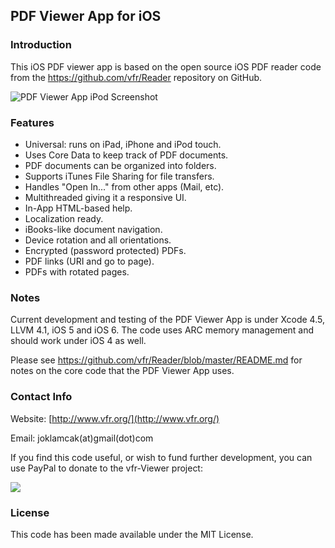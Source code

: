 
## PDF Viewer App for iOS

### Introduction

This iOS PDF viewer app is based on the open source iOS PDF reader
code from the https://github.com/vfr/Reader repository on GitHub.

![PDF Viewer App iPod Screenshot](http://i.imgur.com/S1ji4.png)

### Features

 - Universal: runs on iPad, iPhone and iPod touch.
 - Uses Core Data to keep track of PDF documents.
 - PDF documents can be organized into folders.
 - Supports iTunes File Sharing for file transfers.
 - Handles "Open In..." from other apps (Mail, etc).
 - Multithreaded giving it a responsive UI.
 - In-App HTML-based help.
 - Localization ready.
 - iBooks-like document navigation.
 - Device rotation and all orientations.
 - Encrypted (password protected) PDFs.
 - PDF links (URI and go to page).
 - PDFs with rotated pages.

### Notes

Current development and testing of the PDF Viewer App is under Xcode 4.5,
LLVM 4.1, iOS 5 and iOS 6. The code uses ARC memory management and should
work under iOS 4 as well.

Please see https://github.com/vfr/Reader/blob/master/README.md for notes
on the core code that the PDF Viewer App uses.

### Contact Info

Website: [http://www.vfr.org/](http://www.vfr.org/)

Email: joklamcak(at)gmail(dot)com

If you find this code useful, or wish to fund further development,
you can use PayPal to donate to the vfr-Viewer project:

<a href="https://www.paypal.com/cgi-bin/webscr?cmd=_donations&business=joklamcak@gmail.com&lc=US&item_name=vfr-Viewer&no_note=1&currency_code=USD"><img src="https://www.paypalobjects.com/en_US/i/btn/btn_donateCC_LG.gif"/></a>

### License

This code has been made available under the MIT License.
